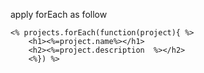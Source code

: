 apply forEach as follow

<!DOCTYPE html>
<html lang="en">
<head>
    <meta charset="UTF-8">
    <meta name="viewport" content="width=device-width, initial-scale=1.0">
    <title>Document</title>
    <style>
        .project-box{
            margin:10px;
            width: 100px;
            height: 100px;
            background: green;
        }
    </style>
</head>
<body>

    <% projects.forEach(function(project){ %>
        <h1><%=project.name%></h1>
        <h2><%=project.description  %></h2>
        <%}) %>

</body>
</html>
